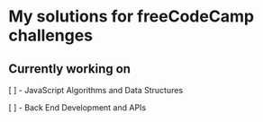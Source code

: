 # My solutions for freeCodeCamp challenges

## Currently working on
[ ] - JavaScript Algorithms and Data Structures

[ ] - Back End Development and APIs